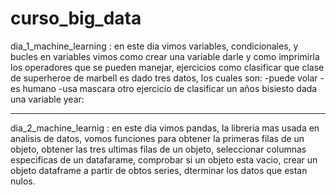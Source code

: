 # curso_big_data
dia_1_machine_learning : en este dia vimos variables, condicionales, y bucles en variables vimos como crear una variable darle y como imprimirla
los operadores que se pueden manejar, ejercicios como clasificar que clase de superheroe de marbell es dado tres datos,
los cuales son:
-puede volar
-es humano
-usa mascara
otro ejercicio de clasificar un años bisiesto dada una variable year:

-------------------------------------------------------------------------------------------
dia_2_machine_learnig : en este dia vimos pandas, la libreria mas usada en analisis de datos, vomos funciones para obtener la primeras filas de un objeto, obtener las tres ultimas filas de un objeto, seleccionar columnas especificas de un datafarame, comprobar si un objeto esta vacio, crear un objeto dataframe a partir de obtos series,
dterminar los datos que estan nulos.
